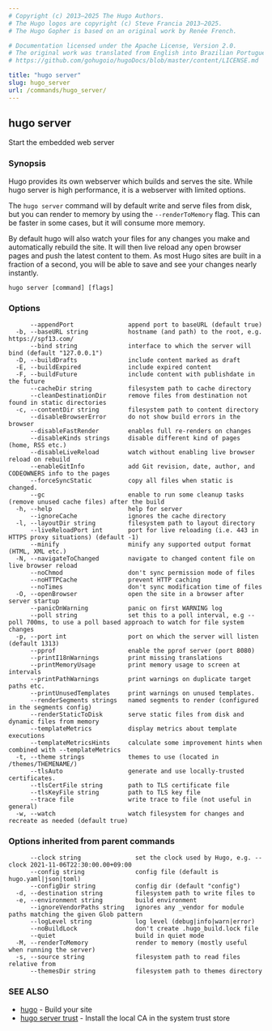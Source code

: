 ```yaml
---
# Copyright (c) 2013–2025 The Hugo Authors.
# The Hugo logos are copyright (c) Steve Francia 2013–2025.
# The Hugo Gopher is based on an original work by Renée French.

# Documentation licensed under the Apache License, Version 2.0.
# The original work was translated from English into Brazilian Portuguese.
# https://github.com/gohugoio/hugoDocs/blob/master/content/LICENSE.md

title: "hugo server"
slug: hugo_server
url: /commands/hugo_server/
---
```

## hugo server

Start the embedded web server

### Synopsis

Hugo provides its own webserver which builds and serves the site.
While hugo server is high performance, it is a webserver with limited options.

The `hugo server` command will by default write and serve files from disk, but
you can render to memory by using the `--renderToMemory` flag. This can be
faster in some cases, but it will consume more memory.

By default hugo will also watch your files for any changes you make and
automatically rebuild the site. It will then live reload any open browser pages
and push the latest content to them. As most Hugo sites are built in a fraction
of a second, you will be able to save and see your changes nearly instantly.

```
hugo server [command] [flags]
```

### Options

```
      --appendPort               append port to baseURL (default true)
  -b, --baseURL string           hostname (and path) to the root, e.g. https://spf13.com/
      --bind string              interface to which the server will bind (default "127.0.0.1")
  -D, --buildDrafts              include content marked as draft
  -E, --buildExpired             include expired content
  -F, --buildFuture              include content with publishdate in the future
      --cacheDir string          filesystem path to cache directory
      --cleanDestinationDir      remove files from destination not found in static directories
  -c, --contentDir string        filesystem path to content directory
      --disableBrowserError      do not show build errors in the browser
      --disableFastRender        enables full re-renders on changes
      --disableKinds strings     disable different kind of pages (home, RSS etc.)
      --disableLiveReload        watch without enabling live browser reload on rebuild
      --enableGitInfo            add Git revision, date, author, and CODEOWNERS info to the pages
      --forceSyncStatic          copy all files when static is changed.
      --gc                       enable to run some cleanup tasks (remove unused cache files) after the build
  -h, --help                     help for server
      --ignoreCache              ignores the cache directory
  -l, --layoutDir string         filesystem path to layout directory
      --liveReloadPort int       port for live reloading (i.e. 443 in HTTPS proxy situations) (default -1)
      --minify                   minify any supported output format (HTML, XML etc.)
  -N, --navigateToChanged        navigate to changed content file on live browser reload
      --noChmod                  don't sync permission mode of files
      --noHTTPCache              prevent HTTP caching
      --noTimes                  don't sync modification time of files
  -O, --openBrowser              open the site in a browser after server startup
      --panicOnWarning           panic on first WARNING log
      --poll string              set this to a poll interval, e.g --poll 700ms, to use a poll based approach to watch for file system changes
  -p, --port int                 port on which the server will listen (default 1313)
      --pprof                    enable the pprof server (port 8080)
      --printI18nWarnings        print missing translations
      --printMemoryUsage         print memory usage to screen at intervals
      --printPathWarnings        print warnings on duplicate target paths etc.
      --printUnusedTemplates     print warnings on unused templates.
      --renderSegments strings   named segments to render (configured in the segments config)
      --renderStaticToDisk       serve static files from disk and dynamic files from memory
      --templateMetrics          display metrics about template executions
      --templateMetricsHints     calculate some improvement hints when combined with --templateMetrics
  -t, --theme strings            themes to use (located in /themes/THEMENAME/)
      --tlsAuto                  generate and use locally-trusted certificates.
      --tlsCertFile string       path to TLS certificate file
      --tlsKeyFile string        path to TLS key file
      --trace file               write trace to file (not useful in general)
  -w, --watch                    watch filesystem for changes and recreate as needed (default true)
```

### Options inherited from parent commands

```
      --clock string               set the clock used by Hugo, e.g. --clock 2021-11-06T22:30:00.00+09:00
      --config string              config file (default is hugo.yaml|json|toml)
      --configDir string           config dir (default "config")
  -d, --destination string         filesystem path to write files to
  -e, --environment string         build environment
      --ignoreVendorPaths string   ignores any _vendor for module paths matching the given Glob pattern
      --logLevel string            log level (debug|info|warn|error)
      --noBuildLock                don't create .hugo_build.lock file
      --quiet                      build in quiet mode
  -M, --renderToMemory             render to memory (mostly useful when running the server)
  -s, --source string              filesystem path to read files relative from
      --themesDir string           filesystem path to themes directory
```

### SEE ALSO

* [hugo](/commands/hugo/)	 - Build your site
* [hugo server trust](/commands/hugo_server_trust/)	 - Install the local CA in the system trust store

